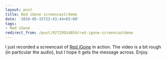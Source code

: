 ```yaml
---
layout: post
title: Red iGone screencast/demo
date: '2010-05-15T22:43:44+03:00'
tags:
- Red iGone
redirect_from: /post/92729914854/red-igone-screencastdemo
---
```

I just recorded a screencast of [Red iGone](http://www.redigone.com) in action. The video is a bit rough (in particular the audio), but I hope it gets the message across. Enjoy.
<p><object width="480" height="385"><param name="movie" value="http://www.youtube.com/v/f0vwjg9XOI4&amp;hl=en_US&amp;fs=1&amp;"><param name="allowFullScreen" value="true"><param name="allowscriptaccess" value="always"><embed src="http://www.youtube.com/v/f0vwjg9XOI4&amp;hl=en_US&amp;fs=1&amp;" type="application/x-shockwave-flash" allowscriptaccess="always" allowfullscreen="true" width="480" height="385"></embed></object></p>
